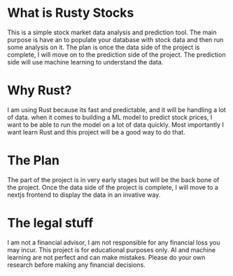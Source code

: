 # What is Rusty Stocks

This is a simple stock market data analysis and prediction tool. The main purpose is have an to populate your database with stock data and then run some analysis on it. The plan is once the data side of the project is complete, I will move on to the prediction side of the project. The prediction side will use machine learning to understand the data.

# Why Rust?

I am using Rust because its fast and predictable, and it will be handling a lot of data. when it comes to building a ML model to predict stock prices, I want to be able to run the model on a lot of data quickly. Most importantly I want learn Rust and this project will be a good way to do that.

# The Plan

The part of the project is in very early stages but will be the back bone of the project. Once the data side of the project is complete, I will move to a nextjs frontend to display the data in an invative way.

# The legal stuff

I am not a financial advisor, I am not responsible for any financial loss you may incur. This project is for educational purposes only. AI and machine learning are not perfect and can make mistakes. Please do your own research before making any financial decisions.
